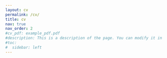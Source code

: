 ```yaml
---
layout: cv
permalink: /cv/
title: cv
nav: true
nav_order: 2
#cv_pdf: example_pdf.pdf
#description: This is a description of the page. You can modify it in '_pages/cv.md'. You can also change or remove the top pdf download button.
#toc:
#  sidebar: left
---
```

